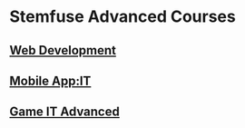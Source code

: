 # Stemfuse Advanced Courses

## [Web Development](./webdesign)
## [Mobile App:IT](./mobile)
## [Game IT Advanced]()